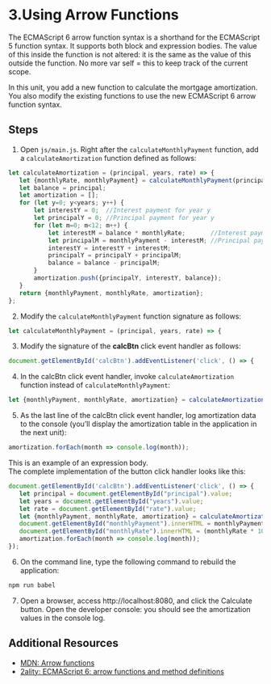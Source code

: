 #  3.Using Arrow Functions
The ECMAScript 6 arrow function syntax is a shorthand for the ECMAScript 5 function syntax. It supports both block and expression bodies. The value of this inside the function is not altered: it is the same as the value of this outside the function. No more var self = this to keep track of the current scope.

In this unit, you add a new function to calculate the mortgage amortization. You also modify the existing functions to use the new ECMAScript 6 arrow function syntax.

## Steps
1. Open `js/main.js`. Right after the `calculateMonthlyPayment` function, add a `calculateAmortization` function defined as follows:
 ```js
let calculateAmortization = (principal, years, rate) => {
    let {monthlyRate, monthlyPayment} = calculateMonthlyPayment(principal, years, rate);
    let balance = principal;
    let amortization = [];
    for (let y=0; y<years; y++) {
        let interestY = 0;  //Interest payment for year y
        let principalY = 0; //Principal payment for year y
        for (let m=0; m<12; m++) {
            let interestM = balance * monthlyRate;       //Interest payment for month m
            let principalM = monthlyPayment - interestM; //Principal payment for month m
            interestY = interestY + interestM;
            principalY = principalY + principalM;
            balance = balance - principalM;
        }
        amortization.push({principalY, interestY, balance});
    }
    return {monthlyPayment, monthlyRate, amortization};
};
 ```   
2. Modify the `calculateMonthlyPayment` function signature as follows:
 ```js
 let calculateMonthlyPayment = (principal, years, rate) => {
 ```
3. Modify the signature of the **calcBtn** click event handler as follows:
 ```js
 document.getElementById('calcBtn').addEventListener('click', () => {
```
4. In the calcBtn click event handler, invoke `calculateAmortization` function instead of `calculateMonthlyPayment`:
```js
let {monthlyPayment, monthlyRate, amortization} = calculateAmortization(principal, years, rate);
```
5. As the last line of the calcBtn click event handler, log amortization data to the console (you’ll display the amortization table in the application in the next unit):
 ```js
 amortization.forEach(month => console.log(month));
 ```
 This is an example of an expression body.   
 The complete implementation of the button click handler looks like this:
 ```js
 document.getElementById('calcBtn').addEventListener('click', () => {
    let principal = document.getElementById("principal").value;
    let years = document.getElementById("years").value;
    let rate = document.getElementById("rate").value;
    let {monthlyPayment, monthlyRate, amortization} = calculateAmortization(principal, years, rate);
    document.getElementById("monthlyPayment").innerHTML = monthlyPayment.toFixed(2);
    document.getElementById("monthlyRate").innerHTML = (monthlyRate * 100).toFixed(2);
    amortization.forEach(month => console.log(month));
});
 ```   
6. On the command line, type the following command to rebuild the application:
 ```js
 npm run babel
 ```
7. Open a browser, access http://localhost:8080, and click the Calculate button. Open the developer console: you should see the amortization values in the console log.


## Additional Resources
- [MDN: Arrow functions](https://developer.mozilla.org/en-US/docs/Web/JavaScript/Reference/Functions/Arrow_functions)   
- [2ality: ECMAScript 6: arrow functions and method definitions](https://2ality.com/2012/04/arrow-functions.html)